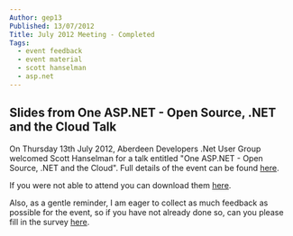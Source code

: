 ```yaml
---
Author: gep13
Published: 13/07/2012
Title: July 2012 Meeting - Completed
Tags:
  - event feedback
  - event material
  - scott hanselman
  - asp.net
---
```


## Slides from One ASP.NET - Open Source, .NET and the Cloud Talk

On Thursday 13th July 2012, Aberdeen Developers .Net User Group welcomed Scott Hanselman for a talk entitled "One ASP.NET - Open Source, .NET and the Cloud".  Full details of the event can be found [here](http://www.aberdeendevelopers.co.uk/blog/adnuguk-july-2012-meeting).

If you were not able to attend you can download them [here](https://www.aberdeendevelopers.co.uk/assets/presentations/2012/07/One%20ASP.Net.pptx).

Also, as a gentle reminder, I am eager to collect as much feedback as possible for the event, so if you have not already done so, can you please fill in the survey [here](https://www.surveymonkey.com/s/JDLWPWF).
